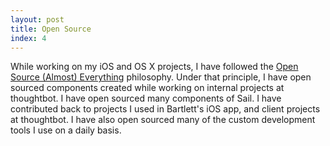 ```yaml
---
layout: post
title: Open Source
index: 4
---
```


While working on my iOS and OS X projects, I have followed the [Open
Source (Almost)
Everything](http://tom.preston-werner.com/2011/11/22/open-source-everything.html)
philosophy. Under that principle, I have open sourced components created
while working on internal projects at thoughtbot. I have open sourced
many components of Sail. I have contributed back to projects I used in
Bartlett's iOS app, and client projects at thoughtbot. I have also open
sourced many of the custom development tools I use on a daily basis.
